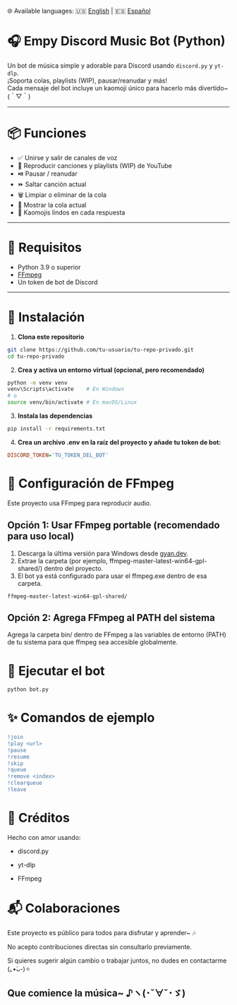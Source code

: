 🌐 Available languages: 🇺🇸 [English](README.en.md) | 🇪🇸 [Español](README.md)

# 🎧 Empy Discord Music Bot (Python)

Un bot de música simple y adorable para Discord usando `discord.py` y `yt-dlp`.  
¡Soporta colas, playlists (WIP), pausar/reanudar y más!  
Cada mensaje del bot incluye un kaomoji único para hacerlo más divertido~ (＾▽＾)

---

# 📦 Funciones

- ✅ Unirse y salir de canales de voz
- 🎵 Reproducir canciones y playlists (WIP) de YouTube
- ⏯️ Pausar / reanudar
- ⏩ Saltar canción actual
- 🗑️ Limpiar o eliminar de la cola
- 📜 Mostrar la cola actual
- 💌 Kaomojis lindos en cada respuesta

---

# 🔧 Requisitos

- Python 3.9 o superior
- [FFmpeg](https://ffmpeg.org/download.html)
- Un token de bot de Discord

---

# 🚀 Instalación

1. **Clona este repositorio**
```bash
git clone https://github.com/tu-usuario/tu-repo-privado.git
cd tu-repo-privado
```

2. **Crea y activa un entorno virtual (opcional, pero recomendado)**
```bash
python -m venv venv
venv\Scripts\activate    # En Windows
# o
source venv/bin/activate # En macOS/Linux
```

3. **Instala las dependencias**
```bash
pip install -r requirements.txt
```

4. **Crea un archivo .env en la raíz del proyecto y añade tu token de bot:**
```ini
DISCORD_TOKEN='TU_TOKEN_DEL_BOT'
```

# 🎥 Configuración de FFmpeg

Este proyecto usa FFmpeg para reproducir audio.

## Opción 1: Usar FFmpeg portable (recomendado para uso local)

1. Descarga la última versión para Windows desde [gyan.dev](https://www.gyan.dev/ffmpeg/builds/).
2. Extrae la carpeta (por ejemplo, ffmpeg-master-latest-win64-gpl-shared/) dentro del proyecto.
3. El bot ya está configurado para usar el ffmpeg.exe dentro de esa carpeta.

```vbnet
ffmpeg-master-latest-win64-gpl-shared/
```

## Opción 2: Agrega FFmpeg al PATH del sistema

Agrega la carpeta bin/ dentro de FFmpeg a las variables de entorno (PATH) de tu sistema para que ffmpeg sea accesible globalmente.

# 🐣 Ejecutar el bot
```bash
python bot.py
```

# ✨ Comandos de ejemplo
```diff
!join
!play <url>
!pause
!resume
!skip
!queue
!remove <index>
!clearqueue
!leave
```

# 💖 Créditos
Hecho con amor usando:

- discord.py

- yt-dlp

- FFmpeg

# 📬 Colaboraciones

Este proyecto es público para todos para disfrutar y aprender~ 🎶

No acepto contribuciones directas sin consultarlo previamente.

Si quieres sugerir algún cambio o trabajar juntos, no dudes en contactarme (｡•̀ᴗ-)✧

## Que comience la música~ ♪ヽ(･ˇ∀ˇ･ゞ)